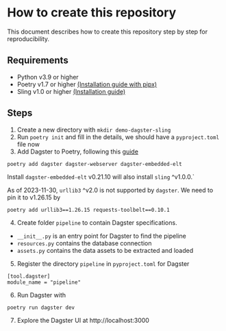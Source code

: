 # How to create this repository

This document describes how to create this repository step by step for reproducibility.

## Requirements

- Python v3.9 or higher
- Poetry v1.7 or higher [(Installation guide with pipx)](https://python-poetry.org/docs/#installing-with-pipx)
- Sling v1.0 or higher [(Installation guide)](https://docs.slingdata.io/sling-cli/getting-started#installation)

## Steps

1. Create a new directory with `mkdir demo-dagster-sling`
2. Run `poetry init` and fill in the details, we should have a `pyproject.toml` file now
3. Add Dagster to Poetry, following this [guide](https://docs.dagster.io/getting-started/install#installing-dagster-using-poetry)

```{bash}
poetry add dagster dagster-webserver dagster-embedded-elt
```

Install `dagster-embedded-elt` v0.21.10 will also install `sling` ^v1.0.0.`

As of 2023-11-30, `urllib3` ^v2.0 is not supported by `dagster`. We need to pin it to v1.26.15 by

```{bash}
poetry add urllib3==1.26.15 requests-toolbelt==0.10.1
```

4. Create folder `pipeline` to contain Dagster specifications.

- `__init__.py` is an entry point for Dagster to find the pipeline
- `resources.py` contains the database connection
- `assets.py` contains the data assets to be extracted and loaded

5. Register the directory `pipeline` in `pyproject.toml` for Dagster

```
[tool.dagster]
module_name = "pipeline"
```

6. Run Dagster with

```{bash}
poetry run dagster dev
```

7. Explore the Dagster UI at http://localhost:3000
